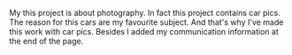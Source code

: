 My this project  is about photography. In fact this  project contains car pics. The reason for this cars are my favourite subject. And that's why I've made this work with car pics. Besides I added my communication information at the end of the page.